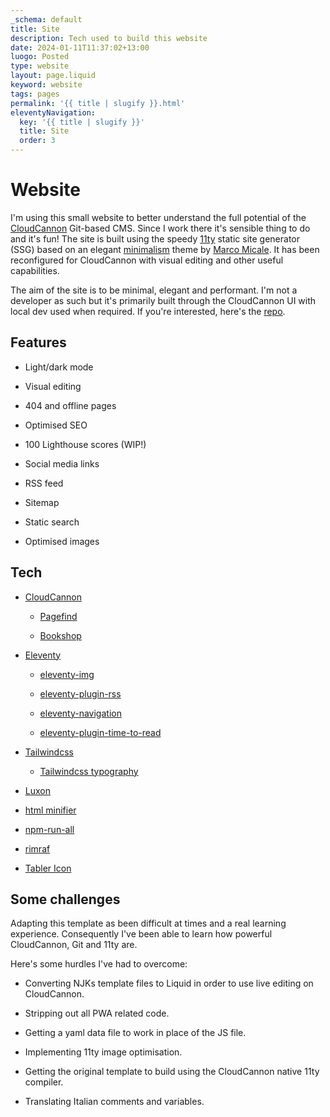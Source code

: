 ```yaml
---
_schema: default
title: Site
description: Tech used to build this website
date: 2024-01-11T11:37:02+13:00
luogo: Posted
type: website
layout: page.liquid
keyword: website
tags: pages
permalink: '{{ title | slugify }}.html'
eleventyNavigation:
  key: '{{ title | slugify }}'
  title: Site
  order: 3
---
```

# Website

I'm using this small website to better understand the full potential of the <a href="https://cloudcannon.com" target="_blank" rel="noopener">CloudCannon</a> Git-based CMS. Since I work there it's sensible thing to do and it's fun! The site is built using the speedy <a href="https://www.11ty.dev/" target="_blank" rel="noopener">11ty</a> static site generator (SSG) based on an elegant <a href="https://github.com/MarcoMicale/Minimalism" target="_blank" rel="noopener">minimalism</a> theme by <a href="https://github.com/MarcoMicale" target="_blank" rel="noopener">Marco Micale</a>. It has been reconfigured for CloudCannon with visual editing and other useful capabilities.

The aim of the site is to be minimal, elegant and performant. I'm not a developer as such but it's primarily built through the CloudCannon UI with local dev used when required. If you're interested, here's the <a href="https://github.com/socialspacedev/minicannon" target="_blank" rel="noopener">repo</a>.

## Features

* Light/dark mode

* Visual editing

* 404 and offline pages

* Optimised SEO

* 100 Lighthouse scores (WIP!)

* Social media links

* RSS feed

* Sitemap

* Static search

* Optimised images

## Tech

* <a href="https://cloudcannon.com/" title="CloudCannon git-bases CMS" target="_blank" rel="noopener">CloudCannon</a>

  * <a href="https://github.com/CloudCannon/pagefind" target="_blank" rel="noopener">Pagefind</a>

  * <a href="https://github.com/CloudCannon/bookshop" target="_blank" rel="noopener">Bookshop</a>

* <a href="https://github.com/11ty/eleventy" target="_blank" rel="noopener">Eleventy</a>

  * <a href="https://github.com/11ty/eleventy-img" target="_blank" rel="noopener">eleventy-img</a>

  * <a href="https://github.com/11ty/eleventy-plugin-rss" target="_blank" rel="noopener">eleventy-plugin-rss</a>

  * <a href="https://github.com/11ty/eleventy-navigation" target="_blank" rel="noopener">eleventy-navigation</a>

  * <a href="https://github.com/JKC-Codes/eleventy-plugin-time-to-read" target="_blank" rel="noopener">eleventy-plugin-time-to-read</a>

* <a href="https://github.com/tailwindlabs/tailwindcss" target="_blank" rel="noopener">Tailwindcss</a>

  * <a href="https://github.com/tailwindlabs/tailwindcss-typography" target="_blank" rel="noopener">Tailwindcss typography</a>

* <a href="https://github.com/moment/luxon" target="_blank" rel="noopener">Luxon</a>

* <a href="https://github.com/kangax/html-minifier" target="_blank" rel="noopener">html minifier</a>

* <a href="https://github.com/mysticatea/npm-run-all" target="_blank" rel="noopener">npm-run-all</a>

* <a href="https://github.com/isaacs/rimraf" target="_blank" rel="noopener">rimraf</a>

* <a href="https://github.com/tabler/tabler-icons" target="_blank" rel="noopener">Tabler Icon</a>

## Some challenges

Adapting this template as been difficult at times and a real learning experience. Consequently I've been able to learn how powerful CloudCannon, Git and 11ty are.

Here's some hurdles I've had to overcome:

* Converting NJKs template files to Liquid in order to use live editing on CloudCannon.

* Stripping out all PWA related code.

* Getting a yaml data file to work in place of the JS file.

* Implementing 11ty image optimisation.

* Getting the original template to build using the CloudCannon native 11ty compiler.

* Translating Italian comments and variables.

##

<br>